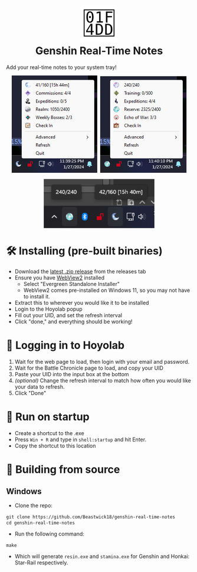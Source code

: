 <h1 align="center"><img src="assets/icon.svg" width="100" /> <br />Genshin Real-Time Notes</h1>

Add your real-time notes to your system tray!

<p align="center">
    <img src="./assets/genshin.png" />&nbsp;
    <img src="./assets/hsr.png" />
</p>
<p align="center">
    <img width=300 src="./assets/both.png" />
</p>

# 🛠️ Installing (pre-built binaries)
- Download the [latest .zip release](https://github.com/Beastwick18/genshin-real-time-notes/releases/latest) from the releases tab
- Ensure you have [WebView2](https://developer.microsoft.com/en-us/microsoft-edge/webview2?form=MA13LH#download) installed
  - Select "Evergreen Standalone Installer"
  - WebView2 comes pre-installed on Windows 11, so you may not have to install it.
- Extract this to wherever you would like it to be installed
- Login to the Hoyolab popup
- Fill out your UID, and set the refresh interval
- Click "done," and everything should be working!

# 🍪 Logging in to Hoyolab
1. Wait for the web page to load, then login with your email and password.
2. Wait for the Battle Chronicle page to load, and copy your UID
3. Paste your UID into the input box at the bottom
4. *(optional)* Change the refresh interval to match how often you would like your data to refresh.
5. Click "Done"

# 🏃 Run on startup
- Create a shortcut to the .exe
- Press `Win + R` and type in `shell:startup` and hit Enter.
- Copy the shortcut to this location

# 🚧 Building from source
## Windows
- Clone the repo:
```
git clone https://github.com/Beastwick18/genshin-real-time-notes
cd genshin-real-time-notes
```
- Run the following command:
```
make
```
- Which will generate `resin.exe` and `stamina.exe` for Genshin and Honkai: Star-Rail respectively.
